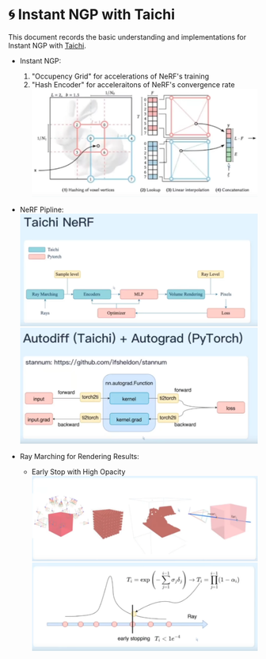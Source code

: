 <!-- omit in toc -->
# :cyclone: Instant NGP with Taichi
This document records the basic understanding and implementations for Instant NGP with [Taichi](https://github.com/taichi-dev/taichi-nerfs).

- Instant NGP: 
  1) "Occupency Grid" for accelerations of NeRF's training
  2) "Hash Encoder" for acceleraitons of NeRF's convergence rate 
![Hash Table](images/hash_table.png)


- NeRF Pipline:
![NeRF Pipeline](./images/nerf_struct.png)
![AutoGrad and AutoDiff](./images/autograd.png)

- Ray Marching for Rendering Results:
   - Early Stop with High Opacity
![Ray Marching](./images/ray_marching.png)
![Early Stop](./images/early_stop.png)
  